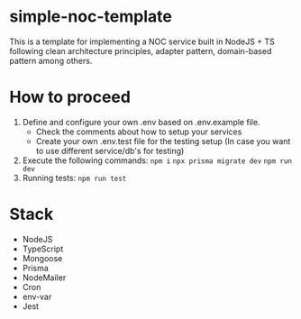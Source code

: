 # simple-noc-template 

This is a template for implementing a NOC service built in NodeJS + TS following clean architecture principles, adapter pattern, domain-based pattern among others.

# How to proceed

1. Define and configure your own .env based on .env.example file.
    -  Check the comments about how to setup your services
    -  Create your own .env.test file for the testing setup (In case you want to use different service/db's for testing)
2. Execute the following commands:
    ```npm i```
    ```npx prisma migrate dev```
    ```npm run dev```
3. Running tests:
    ```npm run test```

# Stack

- NodeJS
- TypeScript
- Mongoose
- Prisma
- NodeMailer
- Cron
- env-var
- Jest


